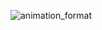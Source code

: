 ![animation_format](https://user-images.githubusercontent.com/45042275/58966524-67cd0880-87ed-11e9-93a9-32b7f3758402.gif)
